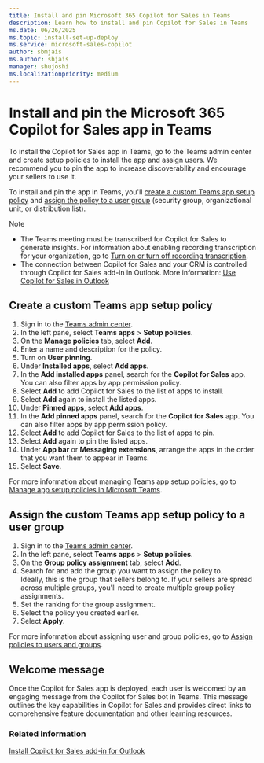 ```yaml
---
title: Install and pin Microsoft 365 Copilot for Sales in Teams
description: Learn how to install and pin Copilot for Sales in Teams
ms.date: 06/26/2025
ms.topic: install-set-up-deploy
ms.service: microsoft-sales-copilot
author: sbmjais
ms.author: shjais
manager: shujoshi
ms.localizationpriority: medium
---
```


# Install and pin the Microsoft 365 Copilot for Sales app in Teams

To install the Copilot for Sales app in Teams, go to the Teams admin center and create setup policies to install the app and assign users. We recommend you to pin the app to increase discoverability and encourage your sellers to use it.

To install and pin the app in Teams, you'll [create a custom Teams app setup policy](#create-a-custom-teams-app-setup-policy) and [assign the policy to a user group](#assign-the-custom-teams-app-setup-policy-to-a-user-group) (security group, organizational unit, or distribution list).

> [!NOTE]
> - The Teams meeting must be transcribed for Copilot for Sales to generate insights. For information about enabling recording transcription for your organization, go to [Turn on or turn off recording transcription](/microsoftteams/cloud-recording#turn-on-or-turn-off-recording-transcription).
> - The connection between Copilot for Sales and your CRM is controlled through Copilot for Sales add-in in Outlook. More information: [Use Copilot for Sales in Outlook](use-sales-copilot-outlook.md)

## Create a custom Teams app setup policy

1. Sign in to the [Teams admin center](https://admin.teams.microsoft.com/dashboard).  
1. In the left pane, select **Teams apps** &gt; **Setup policies**.  
1. On the **Manage policies** tab, select **Add**.  
1. Enter a name and description for the policy.  
1. Turn on **User pinning**.  
1. Under **Installed apps**, select **Add apps**.  
1. In the **Add installed apps** panel, search for the **Copilot for Sales** app. You can also filter apps by app permission policy.  
1. Select **Add** to add Copilot for Sales to the list of apps to install.  
1. Select **Add** again to install the listed apps.  
1. Under **Pinned apps**, select **Add apps**.  
1. In the **Add pinned apps** panel, search for the **Copilot for Sales** app. You can also filter apps by app permission policy.  
1. Select **Add** to add Copilot for Sales to the list of apps to pin.  
1. Select **Add** again to pin the listed apps.  
1. Under **App bar** or **Messaging extensions**, arrange the apps in the order that you want them to appear in Teams.  
1. Select **Save**.

For more information about managing Teams app setup policies, go to [Manage app setup policies in Microsoft Teams](/microsoftteams/teams-app-setup-policies).

## Assign the custom Teams app setup policy to a user group

1. Sign in to the [Teams admin center](https://admin.teams.microsoft.com/dashboard).  
1. In the left pane, select **Teams apps** &gt; **Setup policies**.  
1. On the **Group policy assignment** tab, select **Add**.  
1. Search for and add the group you want to assign the policy to.  
    Ideally, this is the group that sellers belong to. If your sellers are spread across multiple groups, you'll need to create multiple group policy assignments.  
1. Set the ranking for the group assignment.  
1. Select the policy you created earlier.  
1. Select **Apply**.

For more information about assigning user and group policies, go to [Assign policies to users and groups](/microsoftteams/assign-policies-users-and-groups).

## Welcome message

Once the Copilot for Sales app is deployed, each user is welcomed by an engaging message from the Copilot for Sales bot in Teams. This message outlines the key capabilities in Copilot for Sales and provides direct links to comprehensive feature documentation and other learning resources.

### Related information

[Install Copilot for Sales add-in for Outlook](install-viva-sales-as-an-integrated-app.md)
